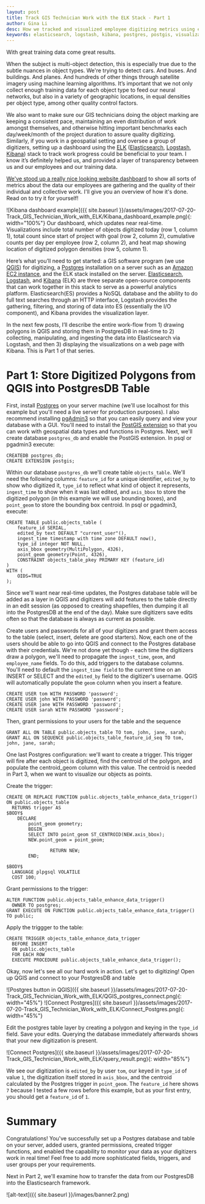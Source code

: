 ```yaml
---
layout: post
title: Track GIS Technician Work with the ELK Stack - Part 1
author: Gina Li
desc: How we tracked and visualized employee digitizing metrics using elasticsearch, logstash, and kibana
keywords: elasticsearch, logstash, kibana, postgres, postgis, visualization, dashboard, digitizing, metrics, track
---
```


With great training data come great results.

When the subject is multi-object detection, this is especially true due to the subtle nuances in object types. We're trying to detect cars. And buses. And buildings. And planes. And hundreds of other things through satellite imagery using machine learning algorithms. It’s important that we not only collect enough training data for each object type to feed our neural networks, but also in a variety of geographic locations, in equal densities per object type, among other quality control factors.

We also want to make sure our GIS technicians doing the object marking are keeping a consistent pace, maintaining an even distribution of work amongst themselves, and otherwise hitting important benchmarks each day/week/month of the project duration to assure quality digitizing. Similarly, if you work in a geospatial setting and oversee a group of digitizers, setting up a dashboard using the [ELK](https://www.elastic.co/webinars/introduction-elk-stack) ([Elasticsearch](https://www.elastic.co/guide/en/elasticsearch/reference/current/index.html), [Logstash](https://www.elastic.co/guide/en/logstash/current/index.html), [Kibana](https://www.elastic.co/guide/en/kibana/5.5/index.html)) stack to track work progress could be beneficial to your team. I know it’s definitely helped us, and provided a layer of transparency between us and our employees and our training data.

[We've stood up a really nice looking website dashboard](http://deepcore.io/maas) to show all sorts of metrics about the data our employees are gathering and the quality of their individual and collective work. I'll give you an overview of how it's done. Read on to try it for yourself!

![Kibana dashboard example]({{ site.baseurl }}/assets/images/2017-07-20-Track_GIS_Technician_Work_with_ELK/Kibana_dashboard_example.png){: width="100%"}
Our dashboard, which updates near real-time. Visualizations include total number of objects digitized today (row 1, column 1), total count since start of project with goal (row 2, column 2), cumulative counts per day per employee (row 2, column 2), and heat map showing location of digitized polygon densities (row 5, column 1).

Here’s what you’ll need to get started: a GIS software program (we use [QGIS](http://www.qgis.org/en/site/forusers/download.html)) for digitizing, a [Postgres](https://www.postgresql.org/download/) installation on a server such as an [Amazon EC2 instance](http://docs.aws.amazon.com/AWSEC2/latest/UserGuide/get-set-up-for-amazon-ec2.html), and the ELK stack installed on the server. [Elasticsearch](https://www.elastic.co/guide/en/elasticsearch/reference/current/_installation.html), [Logstash](https://www.elastic.co/guide/en/logstash/current/installing-logstash.html), and [Kibana]() (ELK) are three separate open-source components that can work together in this stack to serve as a powerful analytics platform. Elasticsearch(ES) provides a NoSQL database and the ability to do full text searches through an HTTP interface, Logstash provides the gathering, filtering, and storing of data into ES (essentially the I/O component), and Kibana provides the visualization layer.

In the next few posts, I’ll describe the entire work-flow from 1) drawing polygons in QGIS and storing them in PostgresDB in real-time to 2) collecting, manipulating, and ingesting the data into Elasticsearch via Logstash, and then 3) displaying the visualizations on a web page with Kibana. This is Part 1 of that series.

# Part 1: Store Digitized Polygons from QGIS into PostgresDB Table
First, install [Postgres](https://www.postgresql.org/download/) on your server machine (we'll use localhost for this example but you'll need a live server for production purposes). I also recommend installing [pgAdmin3](https://www.pgadmin.org/download/) so that you can easily query and view your database with a GUI. You'll need to install the [PostGIS extension](http://postgis.net/install/) so that you can work with geospatial data types and functions in Postgres. Next, we'll create database `postgres_db` and enable the PostGIS extension. In psql or pgadmin3 execute:

```
CREATEDB postgres_db;
CREATE EXTENSION postgis;
```


 Within our database `postgres_db` we'll create table `objects_table`. We'll need the following columns: `feature_id` for a unique identifier, `edited_by` to show who digitized it, `type_id` to reflect what kind of object it represents, `ingest_time` to show when it was last edited, and `axis_bbox` to store the digitized polygon (in this example we will use bounding boxes), and `point_geom` to store the bounding box centroid. In psql or pgadmin3, execute:

```
CREATE TABLE public.objects_table (
	feature_id SERIAL,
	edited_by text DEFAULT "current_user"(),
	ingest_time timestamp with time zone DEFAULT now(),
	type_id integer NOT NULL,
	axis_bbox geometry(MultiPolygon, 4326),
	point_geom geometry(Point, 4326),
	CONSTRAINT objects_table_pkey PRIMARY KEY (feature_id)
)
WITH (
	OIDS=TRUE
);
```

Since we'll want near real-time updates, the Postgres database table will be added as a layer in QGIS and digitizers will add features to the table directly in an edit session (as opposed to creating shapefiles, then dumping it all into the PostgresDB at the end of the day). Make sure digitizers save edits often so that the database is always as current as possible.


Create users and passwords for all of your digitizers and grant them access to the table (select, insert, delete are good starters). Now, each one of the users should be able to go into QGIS and connect to the Postgres database with their credentials. We're not done yet though - each time the digitizers draw a polygon, we'll need to propagate the `ingest_time`, `geom`, and `employee_name` fields. To do this, add triggers to the database columns. You'll need to default the `ingest_time field` to the current time on an INSERT or SELECT and the `edited_by` field to the digitizer's username. QGIS will automatically populate the `geom` column when you insert a feature.

```
CREATE USER tom WITH PASSWORD 'password';
CREATE USER john WITH PASSWORD 'password';
CREATE USER jane WITH PASSWORD 'password';
CREATE USER sarah WITH PASSWORD 'password';
```

Then, grant permissions to your users for the table and the sequence
```
GRANT ALL ON TABLE public.objects_table TO tom, john, jane, sarah;
GRANT ALL ON SEQUENCE public.objects_table_feature_id_seq TO tom, john, jane, sarah;
```

One last Postgres configuration: we'll want to create a trigger. This trigger will fire after each object is digitized, find the centroid of the polygon, and populate the centroid_geom column with this value. The centroid is needed in Part 3, when we want to visualize our objects as points.

Create the trigger:

```
CREATE OR REPLACE FUNCTION public.objects_table_enhance_data_trigger() ON public.objects_table
  RETURNS trigger AS
$BODY$
	DECLARE
		point_geom geometry;
        BEGIN
		SELECT INTO point_geom ST_CENTROID(NEW.axis_bbox);
		NEW.point_geom = point_geom;

                RETURN NEW;
        END;

$BODY$
  LANGUAGE plpgsql VOLATILE
  COST 100;
```

Grant permissions to the trigger:
```
ALTER FUNCTION public.objects_table_enhance_data_trigger()
  OWNER TO postgres;
GRANT EXECUTE ON FUNCTION public.objects_table_enhance_data_trigger() TO public;
```

Apply the triggger to the table:
```
CREATE TRIGGER objects_table_enhance_data_trigger
  BEFORE INSERT
  ON public.objects_table
  FOR EACH ROW
  EXECUTE PROCEDURE public.objects_table_enhance_data_trigger();

```

Okay, now let's see all our hard work in action. Let's get to digitizing! Open up QGIS and connect to your PostgresDB and table

![Postgres button in QGIS]({{ site.baseurl }}/assets/images/2017-07-20-Track_GIS_Technician_Work_with_ELK/QGIS_postgres_connect.png){: width="45%"} ![Connect Postgres]({{ site.baseurl }}/assets/images/2017-07-20-Track_GIS_Technician_Work_with_ELK/Connect_Postgres.png){: width="45%"}

Edit the postgres table layer by creating a polygon and keying in the `type_id` field. Save your edits. Querying the database immediately afterwards shows that your new digitization is present.

![Connect Postgres]({{ site.baseurl }}/assets/images/2017-07-20-Track_GIS_Technician_Work_with_ELK/query_result.png){: width="85%"}

We see our digitization is `edited_by` by user `tom`, our keyed in `type_id` of value `1`, the digitization itself stored in `axis_bbox`, and the centroid calculated by the Postgres trigger in `point_geom`. The `feature_id` here shows `7` because I tested a few rows before this example, but as your first entry, you should get a `feature_id` of `1`.

Summary
=======
Congratulations! You've successfully set up a Postgres database and table on your server, added users, granted permissions, created trigger functions, and enabled the capability to monitor your data as your digitizers work in real time! Feel free to add more sophisticated fields, triggers, and user groups per your requirements.

Next in Part 2, we'll examine how to transfer the data from our PostgresDB into the Elasticsearch framework.

![alt-text]({{ site.baseurl }}/images/banner2.png)
